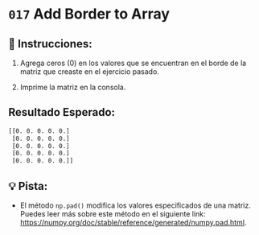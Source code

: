 # `017` Add Border to Array

## 📝 Instrucciones:

1. Agrega ceros (0) en los valores que se encuentran en el borde de la matriz que creaste en el ejercicio pasado.

2. Imprime la matriz en la consola.

## Resultado Esperado:

```bash
[[0. 0. 0. 0. 0.]
 [0. 0. 0. 0. 0.]
 [0. 0. 0. 0. 0.]
 [0. 0. 0. 0. 0.]
 [0. 0. 0. 0. 0.]]
```

## 💡 Pista:

+ El método `np.pad()` modifica los valores especificados de una matriz. Puedes leer más sobre este método en el siguiente link: https://numpy.org/doc/stable/reference/generated/numpy.pad.html.
